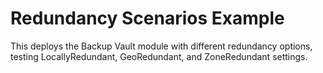 # Redundancy Scenarios Example

This deploys the Backup Vault module with different redundancy options, testing LocallyRedundant, GeoRedundant, and ZoneRedundant settings.
